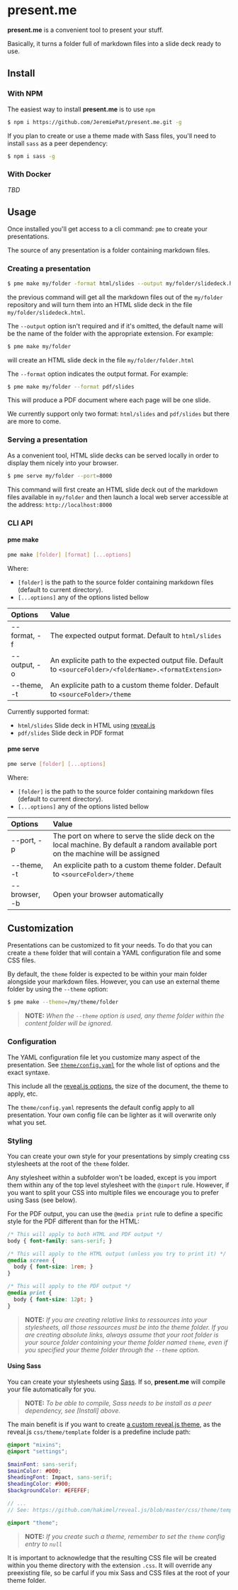 # present.me

**present.me** is a convenient tool to present your stuff.

Basically, it turns a folder full of markdown files into a slide deck ready to use.


## Install

### With NPM

The easiest way to install **present.me** is to use `npm`

```bash
$ npm i https://github.com/JeremiePat/present.me.git -g
```

If you plan to create or use a theme made with Sass files, you'll need to install `sass` as a peer dependency:

```bash
$ npm i sass -g
```

### With Docker

_TBD_

## Usage

Once installed you'll get access to a cli command: `pme` to create your presentations.

The source of any presentation is a folder containing markdown files.

### Creating a presentation

```bash
$ pme make my/folder -format html/slides --output my/folder/slidedeck.html
```

the previous command will get all the markdown files out of the `my/folder` repository and will turn them into an HTML slide deck in the file `my/folder/slidedeck.html`.

The `--output` option isn't required and if it's omitted, the default name will be the name of the folder with the appropriate extension. For example:

```bash
$ pme make my/folder
```

will create an HTML slide deck in the file `my/folder/folder.html`

The `--format` option indicates the output format. For example:

```bash
$ pme make my/folder --format pdf/slides
```

This will produce a PDF document where each page will be one slide.

We currently support only two format: `html/slides` and `pdf/slides` but there are more to come.

### Serving a presentation

As a convenient tool, HTML slide decks can be served locally in order to display them nicely into your browser.

```bash
$ pme serve my/folder --port=8000
```

This command will first create an HTML slide deck out of the markdown files available in `my/folder` and then launch a local web server accessible at the address: `http://localhost:8000`

### CLI API

#### pme make

```bash
pme make [folder] [format] [...options]
```

Where:
 - `[folder]` is the path to the source folder containing markdown files
   (default to current directory).
 - `[...options]` any of the options listed bellow

| Options  | Value |
|:---------|:------|
| --format, -f | The expected output format. Default to `html/slides` |
| --output, -o | An explicite path to the expected output file. Default to `<sourceFolder>/<folderName>.<formatExtension>` |
| --theme, -t | An explicite path to a custom theme folder. Default to `<sourceFolder>/theme` |

Currently supported format:
 - `html/slides` Slide deck in HTML using [reveal.js](https://revealjs.com)
 - `pdf/slides` Slide deck in PDF format

#### pme serve

```bash
pme serve [folder] [...options]
```

Where:
 - `[folder]` is the path to the source folder containing markdown files
   (default to current directory).
 - `[...options]` any of the options listed bellow

| Options | Value |
|:--------|:------|
| --port, -p  | The port on where to serve the slide deck on the local machine. By default a random available port on the machine will be assigned |
| --theme, -t | An explicite path to a custom theme folder. Default to `<sourceFolder>/theme` |
| --browser, -b | Open your browser automatically |

## Customization

Presentations can be customized to fit your needs. To do that you can create a `theme` folder that will contain a YAML configuration file and some CSS files.

By default, the `theme` folder is expected to be within your main folder alongside your markdown files. However, you can use an external theme folder by using the `--theme` option:

```bash
$ pme make --theme=/my/theme/folder
```

> **NOTE:** _When the `--theme` option is used, any theme folder within the content folder will be ignored._

### Configuration

The YAML configuration file let you customize many aspect of the presentation. See [`theme/config.yaml`](theme/config.yaml) for the whole list of options and the exact syntaxe.

This include all the [reveal.js options](https://github.com/hakimel/reveal.js#configuration), the size of the document, the theme to apply, etc.

The `theme/config.yaml` represents the default config apply to all presentation. Your own config file can be lighter as it will overwrite only what you set.

### Styling

You can create your own style for your presentations by simply creating css stylesheets at the root of the `theme` folder.

Any stylesheet within a subfolder won't be loaded, except is you import them within any of the top level stylesheet with the `@import` rule. However, if you want to split your CSS into multiple files we encourage you to prefer using Sass (see below).

For the PDF output, you can use the `@media print` rule to define a specific style for the PDF different than for the HTML:

```scss
/* This will apply to both HTML and PDF output */
body { font-family: sans-serif; }

/* This will apply to the HTML output (unless you try to print it) */
@media screen {
  body { font-size: 1rem; }
}

/* This will apply to the PDF output */
@media print {
  body { font-size: 12pt; }
}
```

> **NOTE:** _If you are creating relative links to ressources into your stylesheets, all those ressources must be into the theme folder. If you are creating absolute links, always assume that your root folder is your source folder containing your theme folder named `theme`, even if you specified your theme folder through the `--theme` option._

#### Using Sass

You can create your stylesheets using [Sass](https://sass-lang.com/). If so, **present.me** will compile your file automatically for you.

> **NOTE:** _To be able to compile, Sass needs to be install as a peer dependency, see [Install] above._

The main benefit is if you want to create [a custom reveal.js theme](https://github.com/hakimel/reveal.js/blob/master/css/theme/README.md), as the reveal.js `css/theme/template` folder is a predefine include path:

```scss
@import "mixins";
@import "settings";

$mainFont: sans-serif;
$mainColor: #000;
$headingFont: Impact, sans-serif;
$headingColor: #900;
$backgroundColor: #EFEFEF;

// ...
// See: https://github.com/hakimel/reveal.js/blob/master/css/theme/template/settings.scss

@import "theme";
```

> **NOTE:** _If you create such a theme, remember to set the `theme` config entry to `null`_

It is important to acknowledge that the resulting CSS file will be created within you theme directory with the extension `.css`. It will override any preexisting file, so be carful if you mix Sass and CSS files at the root of your theme folder.
